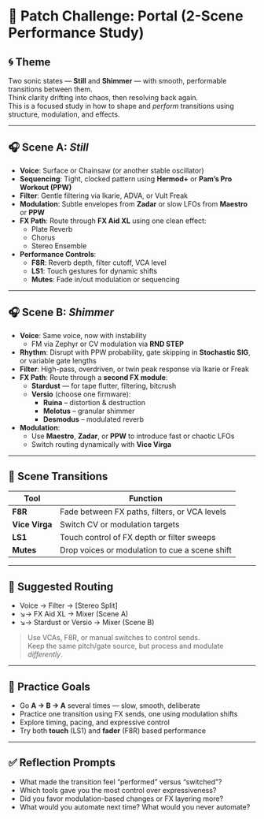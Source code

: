 # 🎯 Patch Challenge: **Portal** (2-Scene Performance Study)

## 🌀 Theme
Two sonic states — **Still** and **Shimmer** — with smooth, performable transitions between them.  
Think clarity drifting into chaos, then resolving back again.  
This is a focused study in how to shape and *perform* transitions using structure, modulation, and effects.

---

## 🎧 Scene A: *Still*

- **Voice**: Surface or Chainsaw (or another stable oscillator)
- **Sequencing**: Tight, clocked pattern using **Hermod+** or **Pam’s Pro Workout (PPW)**
- **Filter**: Gentle filtering via Ikarie, ADVA, or Vult Freak
- **Modulation**: Subtle envelopes from **Zadar** or slow LFOs from **Maestro** or **PPW**
- **FX Path**: Route through **FX Aid XL** using one clean effect:
  - Plate Reverb
  - Chorus
  - Stereo Ensemble
- **Performance Controls**:
  - **F8R**: Reverb depth, filter cutoff, VCA level
  - **LS1**: Touch gestures for dynamic shifts
  - **Mutes**: Fade in/out modulation or sequencing

---

## 🎧 Scene B: *Shimmer*

- **Voice**: Same voice, now with instability
  - FM via Zephyr or CV modulation via **RND STEP**
- **Rhythm**: Disrupt with PPW probability, gate skipping in **Stochastic SIG**, or variable gate lengths
- **Filter**: High-pass, overdriven, or twin peak response via Ikarie or Freak
- **FX Path**: Route through a **second FX module**:
  - **Stardust** — for tape flutter, filtering, bitcrush
  - **Versio** (choose one firmware):
    - **Ruina** – distortion & destruction
    - **Melotus** – granular shimmer
    - **Desmodus** – modulated reverb
- **Modulation**:
  - Use **Maestro**, **Zadar**, or **PPW** to introduce fast or chaotic LFOs
  - Switch routing dynamically with **Vice Virga**

---

## 🔁 Scene Transitions

| Tool         | Function                                       |
|--------------|------------------------------------------------|
| **F8R**       | Fade between FX paths, filters, or VCA levels |
| **Vice Virga** | Switch CV or modulation targets               |
| **LS1**       | Touch control of FX depth or filter sweeps     |
| **Mutes**     | Drop voices or modulation to cue a scene shift |

---

## 🔧 Suggested Routing

- Voice → Filter → [Stereo Split]
- ↘→ FX Aid XL → Mixer (Scene A)
- ↘→ Stardust or Versio → Mixer (Scene B)


> Use VCAs, F8R, or manual switches to control sends.  
> Keep the same pitch/gate source, but process and modulate *differently*.

---

## 🧠 Practice Goals

- Go **A → B → A** several times — slow, smooth, deliberate
- Practice one transition using FX sends, one using modulation shifts
- Explore timing, pacing, and expressive control
- Try both **touch** (LS1) and **fader** (F8R) based performance

---

## ✅ Reflection Prompts

- What made the transition feel “performed” versus “switched”?
- Which tools gave you the most control over expressiveness?
- Did you favor modulation-based changes or FX layering more?
- What would you automate next time? What would you never automate?

